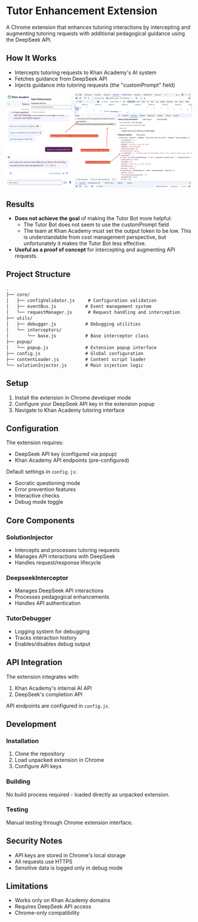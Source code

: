 # Tutor Enhancement Extension

A Chrome extension that enhances tutoring interactions by intercepting and augmenting tutoring requests with additional pedagogical guidance using the DeepSeek API.


## How It Works

- Intercepts tutoring requests to Khan Academy's AI system
- Fetches guidance from DeepSeek API
- Injects guidance into tutoring requests (the "customPrompt" field)

<img src="./how_it_works.jpg" alt="How It Works" width="800">

## Results

- **Does not achieve the goal** of making the Tutor Bot more helpful:
  - The Tutor Bot does not seem to use the customPrompt field
  - The team at Khan Academy must set the output token to be low. This is understandable from cost management perspective, but unfortunately it makes the Tutor Bot less effective.
- **Useful as a proof of concept** for intercepting and augmenting API requests.


## Project Structure

```
.
├── core/
│   ├── configValidator.js     # Configuration validation
│   ├── eventBus.js           # Event management system
│   └── requestManager.js      # Request handling and interception
├── utils/
│   ├── debugger.js           # Debugging utilities
│   └── interceptors/
│       └── base.js           # Base interceptor class
├── popup/
│   └── popup.js              # Extension popup interface
├── config.js                 # Global configuration
├── contentLoader.js          # Content script loader
└── solutionInjector.js       # Main injection logic
```

## Setup

1. Install the extension in Chrome developer mode
2. Configure your DeepSeek API key in the extension popup
3. Navigate to Khan Academy tutoring interface

## Configuration

The extension requires:

- DeepSeek API key (configured via popup)
- Khan Academy API endpoints (pre-configured)

Default settings in `config.js`:

- Socratic questioning mode
- Error prevention features
- Interactive checks
- Debug mode toggle

## Core Components

### SolutionInjector

- Intercepts and processes tutoring requests
- Manages API interactions with DeepSeek
- Handles request/response lifecycle

### DeepseekInterceptor

- Manages DeepSeek API interactions
- Processes pedagogical enhancements
- Handles API authentication

### TutorDebugger

- Logging system for debugging
- Tracks interaction history
- Enables/disables debug output

## API Integration

The extension integrates with:

1. Khan Academy's internal AI API
2. DeepSeek's completion API

API endpoints are configured in `config.js`.

## Development

### Installation

1. Clone the repository
2. Load unpacked extension in Chrome
3. Configure API keys

### Building

No build process required - loaded directly as unpacked extension.

### Testing

Manual testing through Chrome extension interface.

## Security Notes

- API keys are stored in Chrome's local storage
- All requests use HTTPS
- Sensitive data is logged only in debug mode

## Limitations

- Works only on Khan Academy domains
- Requires DeepSeek API access
- Chrome-only compatibility
